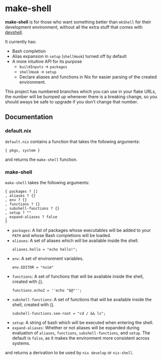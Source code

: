 # make-shell
**make-shell** is for those who want something better than `mkShell` for their development environment, without all the extra stuff that comes with [devshell](https://github.com/numtide/devshell).

It currently has:

- Bash completion
- Alias expansion in `setup` (`shellHook`) turned off by default
- A more intuitive API for its purpose
  - `buildInputs` -> `packages`
  - `shellHook` -> `setup`
  - Declare aliases and functions in Nix for easier parsing of the created environment.

This project has numbered branches which you can use in your flake URLs, the number will be bumped up whenever there is a breaking change, so you should aways be safe to upgrade if you don't change that number.

## Documentation

### default.nix

`default.nix` contains a function that takes the following arguments:
```
{ pkgs, system }
```
and returns the `make-shell` function.

### make-shell

`make-shell` takes the following arguments:
```
{ packages ? []
, aliases ? {}
, env ? {}
, functions ? {}
, subshell-functions ? {}
, setup ? ""
, expand-aliases ? false
}
```
- `packages`: A list of packages whose executables will be added to your `PATH` and whose Bash completions will be loaded.
- `aliases`: A set of aliases which will be available inside the shell.
  ```
  aliases.hello = "echo hello!";
  ```
- `env`: A set of environment variables.
  ```
  env.EDITOR = "nvim"
  ```
- `functions`: A set of functions that will be available inside the shell, created with [{}](https://www.gnu.org/software/bash/manual/bash.html#Command-Grouping).
  ```
  functions.echo2 = ''echo "$@"'';
  ```
- `subshell-functions`: A set of functions that will be available inside the shell, created with [()](https://www.gnu.org/software/bash/manual/bash.html#Command-Grouping).
  ```
  subshell-functions.see-root = "cd / && ls";
  ```
- `setup`: A string of bash which will be executed when entering the shell.
- `expand-aliases`: Whether or not aliases will be expanded during evaluation of `aliases`, `functions`, `subshell-functions`, and `setup`. The default is `false`, as it makes the environment more consistent across systems.

and returns a derivation to be used by `nix develop` or `nix-shell`.
